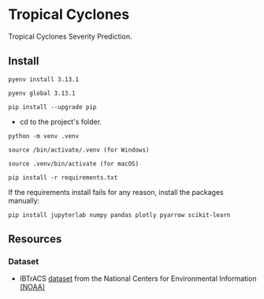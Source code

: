 # Tropical Cyclones

Tropical Cyclones Severity Prediction.

## Install

```pyenv install 3.13.1```

```pyenv global 3.13.1```

```pip install --upgrade pip```

- cd to the project's folder.

```python -m venv .venv```

```source /bin/activate/.venv (for Windows)```

```source .venv/bin/activate (for macOS)```

```pip install -r requirements.txt```

If the requirements install fails for any reason, install the packages manually:

```pip install jupyterlab numpy pandas plotly pyarrow scikit-learn```

## Resources

### Dataset

- IBTrACS [dataset](https://www.ncei.noaa.gov/products/international-best-track-archive) from the National Centers for Environmental Information [(NOAA)](https://www.ncei.noaa.gov/)

